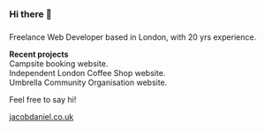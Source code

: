 ### Hi there 👋
###
<!--
**Jacob-Daniel/jacob-daniel** is a ✨ _special_ ✨ repository because its `README.md` (this file) appears on your GitHub profile.

Here are some ideas to get you started:

- 🔭 I’m currently working on ...
- 🌱 I’m currently learning ...
- 👯 I’m looking to collaborate on ...
- 🤔 I’m looking for help with ...
- 💬 Ask me about ...
- 📫 How to reach me: ...
- 😄 Pronouns: ...
- ⚡ Fun fact: ...
-->
<p>Freelance Web Developer based in London, with 20 yrs experience.</p>

<p><b>Recent projects</b> <br/>
Campsite booking website. 
<br/>
Independent London Coffee Shop website. 
<br/>
Umbrella Community Organisation website. 
</p>

<p>Feel free to say hi!</p>


[jacobdaniel.co.uk](https://jacobdaniel.co.uk)
